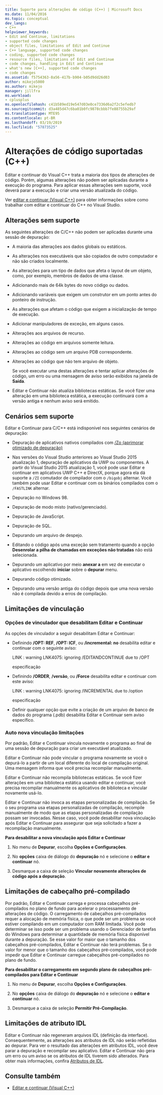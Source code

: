 ```yaml
---
title: Suporte para alterações de código (C++) | Microsoft Docs
ms.date: 11/04/2016
ms.topic: conceptual
dev_langs:
- C++
helpviewer_keywords:
- Edit and Continue, limitations
- supported code changes
- object files, limitations of Edit and Continue
- C++ language, supported code changes
- coding, supported code changes
- resource files, limitations of Edit and Continue
- code changes, handling in Edit and Continue
- what's new [C++], supported code changes
- code changes
ms.assetid: f5754363-8a56-417b-b904-b05d9dd26d03
author: mikejo5000
ms.author: mikejo
manager: jillfra
ms.workload:
- cplusplus
ms.openlocfilehash: c41b589ed19e547d03e0ce7336d6a2f2c5efedb7
ms.sourcegitcommit: d3a485d47c6ba01b0fc9878cbbb7fe88755b29af
ms.translationtype: MTE95
ms.contentlocale: pt-BR
ms.lasthandoff: 03/19/2019
ms.locfileid: "57873525"
---
```

# <a name="supported-code-changes-c"></a>Alterações de código suportadas (C++)
Editar e continuar do Visual C++ trata a maioria dos tipos de alterações de código. Porém, algumas alterações não podem ser aplicadas durante a execução do programa. Para aplicar essas alterações sem suporte, você deverá parar a execução e criar uma versão atualizada do código.

 Ver [editar e continuar (Visual C++)](../debugger/edit-and-continue-visual-cpp.md) para obter informações sobre como trabalhar com editar e continuar do C++ no Visual Studio.

##  <a name="BKMK_Unsupported_changes"></a> Alterações sem suporte
 As seguintes alterações de C/C++ não podem ser aplicadas durante uma sessão de depuração:

- A maioria das alterações aos dados globais ou estáticos.

- As alterações nos executáveis que são copiados de outro computador e não são criados localmente.

- As alterações para um tipo de dados que afeta o layout de um objeto, como, por exemplo, membros de dados de uma classe.

- Adicionando mais de 64k bytes do novo código ou dados.

- Adicionando variáveis que exigem um construtor em um ponto antes do ponteiro de instrução.

- As alterações que afetam o código que exigem a inicialização de tempo de execução.

- Adicionar manipuladores de exceção, em alguns casos.

- Alterações aos arquivos de recurso.

- Alterações ao código em arquivos somente leitura.

- Alterações ao código sem um arquivo PDB correspondente.

- Alterações ao código que não tem arquivo de objeto.

  Se você executar uma destas alterações e tentar aplicar alterações de código, um erro ou uma mensagem de aviso serão exibidos na janela de **Saída**.

- Editar e Continuar não atualiza bibliotecas estáticas. Se você fizer uma alteração em uma biblioteca estática, a execução continuará com a versão antiga e nenhum aviso será emitido.

##  <a name="BKMK_Unsupported_scenarios"></a> Cenários sem suporte
 Editar e Continuar para C/C++ está indisponível nos seguintes cenários de depuração:

-   Depuração de aplicativos nativos compilados com [/Zo (aprimorar otimizado de depuração)](/cpp/build/reference/zo-enhance-optimized-debugging)

-   Nas versões do Visual Studio anteriores ao Visual Studio 2015 atualização 1, depuração de aplicativos da UWP ou componentes. A partir do Visual Studio 2015 atualização 1, você pode usar Editar e continuar em aplicativos UWP C++ e DirectX, porque agora ela dá suporte a `/ZI` comutador de compilador com o `/bigobj` alternar. Você também pode usar Editar e continuar com os binários compilados com o `/FASTLINK` alternar.

-   Depuração no Windows 98.

-   Depuração de modo misto (nativo/gerenciado).

-   Depuração de JavaScript.

-   Depuração de SQL.

-   Depurando um arquivo de despejo.

-   Editando o código após uma exceção sem tratamento quando a opção **Desenrolar a pilha de chamadas em exceções não tratadas** não está selecionada.

-   Depurando um aplicativo por meio **anexar a** em vez de executar o aplicativo escolhendo **iniciar** sobre o **depurar** menu.

-   Depurando código otimizado.

-   Depurando uma versão antiga do código depois que uma nova versão não é compilada devido a erros de compilação.

##  <a name="BKMK_Linking_limitations"></a> Limitações de vinculação

###  <a name="BKMK_Linker_options_that_disable_Edit_and_Continue"></a> Opções de vinculador que desabilitam Editar e Continuar
 As opções de vinculador a seguir desabilitam Editar e Continuar:

-   Definindo **/OPT: REF**, **/OPT: ICF**, ou **/incremental: no** desabilita editar e continuar com o seguinte aviso:

     LINK : warning LNK4075: ignoring /EDITANDCONTINUE due to /OPT

     especificação

-   Definindo **/ORDER**, **/versão**, ou **/Force** desabilita editar e continuar com este aviso:

     LINK : warning LNK4075: ignoring /INCREMENTAL due to /option

     especificação

-   Definir qualquer opção que evite a criação de um arquivo de banco de dados do programa (.pdb) desabilita Editar e Continuar sem aviso específico.

###  <a name="BKMK_Auto_relinking_limitations"></a> Auto nova vinculação limitações
 Por padrão, Editar e Continuar vincula novamente o programa ao final de uma sessão de depuração para criar um executável atualizado.

 Editar e Continuar não pode vincular o programa novamente se você o depurá-lo a partir de um local diferente do local de compilação original. Uma mensagem informa que você precisa recompilar manualmente.

 Editar e Continuar não recompila bibliotecas estáticas. Se você fizer alterações em uma biblioteca estática usando editar e continuar, você precisa recompilar manualmente os aplicativos de biblioteca e vincular novamente usá-lo.

 Editar e Continuar não invoca as etapas personalizadas de compilação. Se o seu programa usa etapas personalizadas de compilação, recompile manualmente de modo que as etapas personalizadas de compilação possam ser invocadas. Nesse caso, você pode desabilitar nova vinculação após Editar e Continuar para assegurar que seja solicitado a fazer a recompilação manualmente.

 **Para desabilitar a nova vinculação após Editar e Continuar**

1.  No menu de **Depurar**, escolha **Opções e Configurações**.

2.  No **opções** caixa de diálogo do **depuração** nó e selecione o **editar e continuar** nó.

3.  Desmarque a caixa de seleção **Vincular novamente alterações de código após a depuração**.

##  <a name="BKMK_Precompiled_Header_Limitations"></a> Limitações de cabeçalho pré-compilado
 Por padrão, Editar e Continuar carrega e processa cabeçalhos pré-compilados no plano de fundo para acelerar o processamento de alterações de código. O carregamento de cabeçalhos pré-compilados requer a alocação de memória física, o que pode ser um problema se você estiver compilando em um computador com RAM limitada. Você pode determinar se isso pode ser um problema usando o Gerenciador de tarefas do Windows para determinar a quantidade de memória física disponível durante a depuração. Se esse valor for maior que o tamanho dos cabeçalhos pré-compilados, Editar e Continuar não terá problemas. Se o valor for menor que o tamanho dos cabeçalhos pré-compilados, você pode impedir que Editar e Continuar carregue cabeçalhos pré-compilados no plano de fundo.

 **Para desabilitar o carregamento em segundo plano de cabeçalhos pré-compilados para Editar e Continuar**

1.  No menu de **Depurar**, escolha **Opções e Configurações**.

2.  No **opções** caixa de diálogo do **depuração** nó e selecione o **editar e continuar** nó.

3.  Desmarque a caixa de seleção **Permitir Pré-Compilação**.

##  <a name="BKMK_IDL_Attribute_Limitations"></a> Limitações de atributo IDL
 Editar e Continuar não regeneram arquivos IDL (definição da interface). Consequentemente, as alterações aos atributos de IDL não serão refletidas ao depurar. Para ver o resultado das alterações em atributos IDL, você deve parar a depuração e recompilar seu aplicativo. Editar e Continuar não gera um erro ou um aviso se os atributos de IDL tiverem sido alterados. Para obter mais informações, confira [Atributos de IDL](/cpp/windows/idl-attributes).

## <a name="see-also"></a>Consulte também
- [Editar e continuar (Visual C++)](../debugger/edit-and-continue-visual-cpp.md)